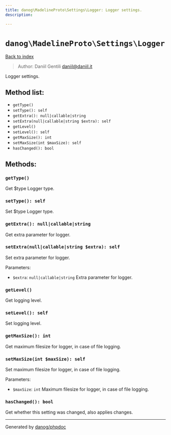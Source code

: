 ```yaml
---
title: danog\MadelineProto\Settings\Logger: Logger settings.
description: 

---
```

# `danog\MadelineProto\Settings\Logger`
[Back to index](../../../index.md)

> Author: Daniil Gentili <daniil@daniil.it>  
  

Logger settings.  




## Method list:
* `getType()`
* `setType(): self`
* `getExtra(): null|callable|string`
* `setExtra(null|callable|string $extra): self`
* `getLevel()`
* `setLevel(): self`
* `getMaxSize(): int`
* `setMaxSize(int $maxSize): self`
* `hasChanged(): bool`

## Methods:
### `getType()`

Get $type Logger type.



### `setType(): self`

Set $type Logger type.



### `getExtra(): null|callable|string`

Get extra parameter for logger.



### `setExtra(null|callable|string $extra): self`

Set extra parameter for logger.


Parameters:
* `$extra`: `null|callable|string` Extra parameter for logger.  



### `getLevel()`

Get logging level.



### `setLevel(): self`

Set logging level.



### `getMaxSize(): int`

Get maximum filesize for logger, in case of file logging.



### `setMaxSize(int $maxSize): self`

Set maximum filesize for logger, in case of file logging.


Parameters:
* `$maxSize`: `int` Maximum filesize for logger, in case of file logging.  



### `hasChanged(): bool`

Get whether this setting was changed, also applies changes.



---
Generated by [danog/phpdoc](https://phpdoc.daniil.it)
